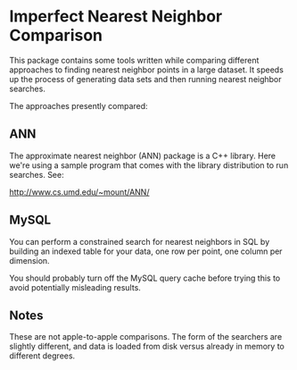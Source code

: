 Imperfect Nearest Neighbor Comparison
=====================================

This package contains some tools written while comparing different approaches
to finding nearest neighbor points in a large dataset. It speeds up the process
of generating data sets and then running nearest neighbor searches.

The approaches presently compared:

ANN
---

The approximate nearest neighbor (ANN) package is a C++ library. Here we're
using a sample program that comes with the library distribution to run searches.
See:

http://www.cs.umd.edu/~mount/ANN/

MySQL
-----

You can perform a constrained search for nearest neighbors in SQL by building
an indexed table for your data, one row per point, one column per dimension.

You should probably turn off the MySQL query cache before trying this to avoid
potentially misleading results.

Notes
-----

These are not apple-to-apple comparisons. The form of the searchers are slightly
different, and data is loaded from disk versus already in memory to different
degrees.
